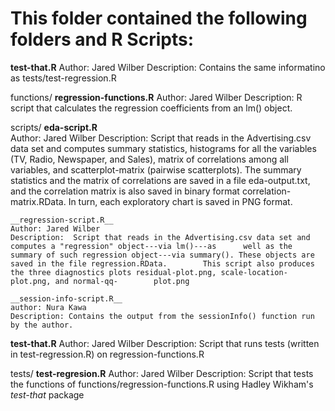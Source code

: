 # This folder contained the following folders and R Scripts:

__test-that.R__
Author: Jared Wilber
Description: Contains the same informatino as tests/test-regression.R

functions/
	__regression-functions.R__
	Author: Jared Wilber
	Description: R script that calculates the regression coefficients from an lm() object.


scripts/
	__eda-script.R__  
	Author: Jared Wilber
	Description: Script that reads in the Advertising.csv data set and computes summary statistics, histograms for all the 	variables (TV, Radio, Newspaper, and Sales), matrix of correlations among all variables, and scatterplot-matrix
	(pairwise scatterplots). The summary statistics and the matrix of correlations are saved in a file eda-output.txt, and
	the correlation matrix is also saved in binary format correlation-matrix.RData. In turn, each exploratory chart is 
	saved in PNG format.
	
	__regression-script.R__  
	Author: Jared Wilber
	Description:  Script that reads in the Advertising.csv data set and computes a "regression" object---via lm()---as 		well as the summary of such regression object---via summary(). These objects are saved in the file regression.RData. 		This script also produces the three diagnostics plots residual-plot.png, scale-location-plot.png, and normal-qq-		plot.png 

	__session-info-script.R__
	author: Nura Kawa
	Description: Contains the output from the sessionInfo() function run by the author.



__test-that.R__
Author: Jared Wilber
Description: Script that runs tests (written in test-regression.R) on regression-functions.R


tests/
	__test-regresion.R__
  Author: Jared Wilber 
	Description: Script that tests the functions of functions/regression-functions.R using Hadley Wikham's _test-that_ package

